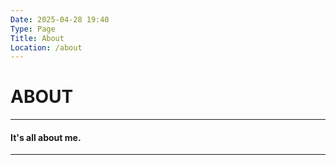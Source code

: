 ```yaml
---
Date: 2025-04-28 19:40
Type: Page
Title: About
Location: /about
---
```


# ABOUT

---

#### It's all about me.

---
